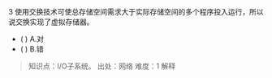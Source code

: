 3
使用交换技术可使总存储空间需求大于实际存储空间的多个程序投入运行，所以说交换实现了虚拟存储器。
- ( ) A.对 
- ( ) B.错

> 知识点：I/O子系统。
> 出处：网络
> 难度：1
> 解释
